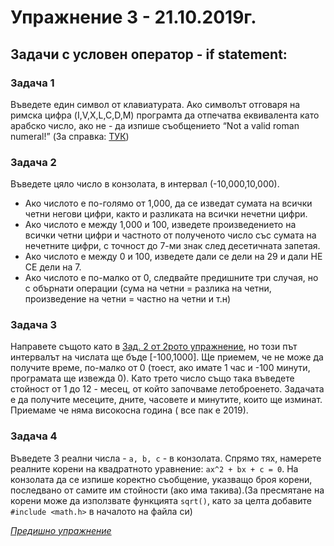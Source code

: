 # Упражнение 3 - 21.10.2019г.

## Задачи с условен оператор - if statement:

### Задача 1
Въведете един символ от клавиатурата. Ако символът отговаря на римска цифра (I,V,X,L,C,D,M) програмта да отпечатва еквивалента като арабско число, ако не - да изпише съобщението “Not a valid roman numeral!” (За справка: [ТУК](https://en.wikipedia.org/wiki/Roman_numerals))

### Задача 2
Въведете цяло число в конзолата, в интервал (-10,000,10,000). 
* Ако числото е по-голямо от 1,000, да се изведат сумата на всички четни негови цифри, както и  разликата на всички нечетни цифри.
* Ако числото е между 1,000 и 100, изведете произведението на всички четни цифри и частното от полученото число със сумата на нечетните цифри, с точност до 7-ми знак след десетичната запетая. 
* Ако числото е между 0 и 100, изведете дали се дели на 29 и дали НЕ СЕ дели на 7.
* Ако числото е по-малко от 0, следвайте предишните три случая, но с обърнати операции (сума на четни = разлика на четни, произведение на четни = частно на четни и т.н) 

### Задача 3
Направете същото като в [Зад. 2 от 2рото упражнение](../lab2/README.md#задача-2), но този път интервалът на числата ще бъде [-100,1000]. Ще приемем, че не може да получите време, по-малко от 0 (тоест, ако имате 1 час и -100 минути, програмата ще извежда 0). Като трето число също така въведете стойност от 1 до 12 - месец, от който започваме летоброенето. Задачата е да получите месеците, дните, часовете и минутите, които ще изминат. Приемаме че няма високосна година ( все пак е 2019).

### Задача 4
Въведете 3 реални числа - `a, b, c` -  в конзолата. Спрямо тях, намерете реалните корени на квадратното уравнение: `ax^2 + bx + c = 0`. На конзолата да се изпише коректно съобщение, указващо броя корени, последвано от самите им стойности (ако има такива).(За пресмятане на корени може да използвате функцията `sqrt()`, като за целта добавите `#include <math.h>` в началото на файла си)

[*Предишно упражнение*](../lab2)
